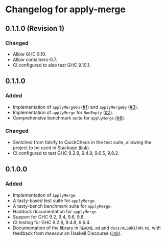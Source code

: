 <!--
SPDX-FileCopyrightText: Copyright Preetham Gujjula
SPDX-License-Identifier: BSD-3-Clause
-->

# Changelog for apply-merge

## 0.1.1.0 (Revision 1)

### Changed
* Allow GHC 9.10.
* Allow containers-0.7.
* CI configured to also test GHC 9.10.1.

## 0.1.1.0

### Added
* Implementation of `applyMergeOn`
  ([#1](https://github.com/pgujjula/apply-merge/issues/1)) and `applyMergeBy`
  ([#3](https://github.com/pgujjula/apply-merge/issues/3)).
* Implementation of `applyMerge` for `NonEmpty`
  ([#2](https://github.com/pgujjula/apply-merge/issues/2)).
* Comprehensive benchmark suite for `applyMerge`
  ([#8](https://github.com/pgujjula/apply-merge/issues/8)).

### Changed
* Switched from falsify to QuickCheck in the test suite, allowing the
  project to be used in Stackage
  ([link](https://github.com/well-typed/falsify/issues/71)).
* CI configured to test GHC 9.2.8, 9.4.8, 9.6.5, 9.8.2.

## 0.1.0.0

### Added
* Implementation of `applyMerge`.
* A tasty-based test suite for `applyMerge`.
* A tasty-bench benchmark suite for `applyMerge`.
* Haddock documentation for `applyMerge`.
* Support for GHC 9.2, 9.4, 9.6, 9.8.
* CI testing for GHC 9.2.8, 9.4.8, 9.6.4.
* Documentation of the library in `README.md` and `docs/ALGORITHM.md`, with
  feedback from _meeeow_ on Haskell Discourse
  ([link](https://discourse.haskell.org/t/apply-merge-lift-a-binary-increasing-function-onto-ordered-lists-and-produce-ordered-output/9269/4)).
